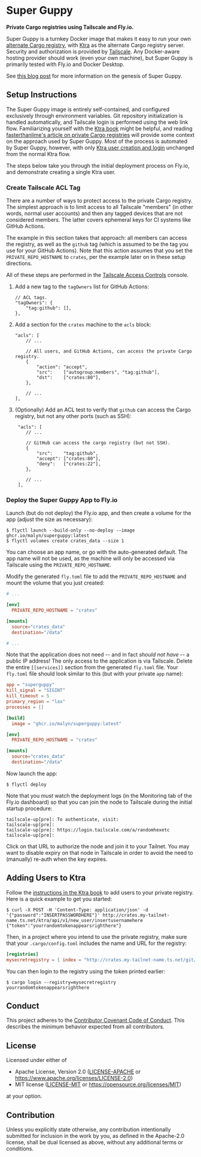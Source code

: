 # Super Guppy

**Private Cargo registries using Tailscale and Fly.io.**

Super Guppy is a turnkey Docker image that makes it easy to run your own
[alternate Cargo registry][altcargo], with [Ktra][ktra] as the alternate Cargo
registry server. Security and authorization is provided by
[Tailscale][tailscale]. Any Docker-aware hosting provider should work (even your
own machine), but Super Guppy is primarily tested with Fly.io and Docker
Desktop.

See [this blog post][superguppypost] for more information on the genesis
of Super Guppy.

[altcargo]:
    https://doc.rust-lang.org/cargo/reference/registries.html#using-an-alternate-registry
[ktra]: https://github.com/moriturus/ktra
[superguppypost]: https://michaelalynmiller.com/blog/2023/04/05/private-cargo-registries/
[tailscale]: https://tailscale.com/

## Setup Instructions

The Super Guppy image is entirely self-contained, and configured exclusively
through environment variables. Git repository initialization is handled
automatically, and Tailscale login is performed using the web link flow.
Familiarizing yourself with the [Ktra book][ktrabook] might be helpful, and
reading [fasterthanlime's article on private Cargo registries][ftlregistry] will
provide some context on the approach used by Super Guppy. Most of the process is
automated by Super Guppy, however, with only [Ktra user creation and
login][ktrausers] unchanged from the normal Ktra flow.

The steps below take you through the initial deployment process on Fly.io, and
demonstrate creating a single Ktra user.

[ftlregistry]:
    https://fasterthanli.me/articles/my-ideal-rust-workflow#private-crate-registries
[ktrabook]: https://book.ktra.dev/
[ktrausers]: https://book.ktra.dev/quick_start/create_user_and_login.html

### Create Tailscale ACL Tag

There are a number of ways to protect access to the private Cargo registry. The
simplest approach is to limit access to all Tailscale "members" (in other words,
normal user accounts) and then any tagged devices that are not considered
members. The latter covers ephemeral keys for CI systems like GitHub Actions.

The example in this section takes that approach: all members can access the
registry, as well as the `github` tag (which is assumed to be the tag you use
for your GitHub Actions). Note that this action assumes that you set the
`PRIVATE_REPO_HOSTNAME` to `crates`, per the example later on in these setup
directions.

All of these steps are performed in the
[Tailscale Access Controls](https://login.tailscale.com/admin/acls) console.

1. Add a new tag to the `tagOwners` list for GitHub Actions:

    ```jsonc
    // ACL tags.
    "tagOwners": {
        "tag:github": [],
    },
    ```

2. Add a section for the `crates` machine to the `acls` block:

    ```jsonc
    "acls": [
        // ...

        // All users, and GitHub Actions, can access the private Cargo registry.
        {
            "action": "accept",
            "src":    ["autogroup:members", "tag:github"],
            "dst":    ["crates:80"],
        },

        // ...
    ],
    ```

3. (Optionally) Add an ACL test to verify that `github` can access the Cargo
   registry, but not any other ports (such as SSH):

    ```jsonc
     "acls": [
        // ...

        // GitHub can access the cargo registry (but not SSH).
        {
            "src":    "tag:github",
            "accept": ["crates:80"],
            "deny":   ["crates:22"],
        },

        // ...
     ],
    ```

### Deploy the Super Guppy App to Fly.io

Launch (but do not deploy) the Fly.io app, and then create a volume for the app
(adjust the size as necessary):

```shell
$ flyctl launch --build-only --no-deploy --image ghcr.io/malyn/superguppy:latest
$ flyctl volumes create crates_data --size 1
```

You can choose an app name, or go with the auto-generated default. The app name
will not be used, as the machine will only be accessed via Tailscale using the
`PRIVATE_REPO_HOSTNAME`.

Modify the generated `fly.toml` file to add the `PRIVATE_REPO_HOSTNAME` and
mount the volume that you just created:

```toml
# ...

[env]
  PRIVATE_REPO_HOSTNAME = "crates"

[mounts]
  source="crates_data"
  destination="/data"

# ...
```

Note that the application does not need -- and in fact _should not have_ -- a
public IP address! The only access to the application is via Tailscale. Delete
the entire `[[services]]` section from the generated `fly.toml` file. Your
`fly.toml` file should look similar to this (but with your private `app` name):

```toml
app = "superguppy"
kill_signal = "SIGINT"
kill_timeout = 5
primary_region = "lax"
processes = []

[build]
  image = "ghcr.io/malyn/superguppy:latest"

[env]
  PRIVATE_REPO_HOSTNAME = "crates"

[mounts]
  source="crates_data"
  destination="/data"
```

Now launch the app:

```shell
$ flyctl deploy
```

Note that you _must_ watch the deployment logs (in the Monitoring tab of the
Fly.io dashboard) so that you can join the node to Tailscale during the initial
startup procedure:

```
tailscale-up[pre]: To authenticate, visit:
tailscale-up[pre]:
tailscale-up[pre]: https://login.tailscale.com/a/randomhexetc
tailscale-up[pre]:
```

Click on that URL to authorize the node and join it to your Tailnet. You may
want to disable expiry on that node in Tailscale in order to avoid the need to
(manually) re-auth when the key expires.

## Adding Users to Ktra

Follow the [instructions in the Ktra book][ktrausers] to add users to your
private registry. Here is a quick example to get you started:

```shell
$ curl -X POST -H 'Content-Type: application/json' -d '{"password":"INSERTPASSWORDHERE"}' http://crates.my-tailnet-name.ts.net/ktra/api/v1/new_user/insertusernamehere
{"token":"yourrandomtokenappearsrighthere"}
```

Then, in a project where you intend to use the private registry, make sure that
your `.cargo/config.toml` includes the name and URL for the registry:

```toml
[registries]
mysecretregistry = { index = "http://crates.my-tailnet-name.ts.net/git/index" }
```

You can then login to the registry using the token printed earlier:

```shell
$ cargo login --registry=mysecretregistry yourrandomtokenappearsrighthere
```

## Conduct

This project adheres to the
[Contributor Covenant Code of Conduct](https://github.com/malyn/superguppy/blob/main/CODE_OF_CONDUCT.md).
This describes the minimum behavior expected from all contributors.

## License

Licensed under either of

-   Apache License, Version 2.0
    ([LICENSE-APACHE](https://github.com/malyn/superguppy/blob/main/LICENSE-APACHE)
    or <https://www.apache.org/licenses/LICENSE-2.0>)
-   MIT license
    ([LICENSE-MIT](https://github.com/malyn/superguppy/blob/main/LICENSE-MIT) or
    <https://opensource.org/licenses/MIT>)

at your option.

## Contribution

Unless you explicitly state otherwise, any contribution intentionally submitted
for inclusion in the work by you, as defined in the Apache-2.0 license, shall be
dual licensed as above, without any additional terms or conditions.
